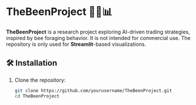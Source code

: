 # TheBeenProject 🐝💡📊

**TheBeenProject** is a research project exploring AI-driven trading strategies, inspired by bee foraging behavior. It is not intended for commercial use. The repository is only used for **Streamlit**-based visualizations.

## 🛠️ Installation  

1. Clone the repository:  
   ```bash
   git clone https://github.com/yourusername/TheBeenProject.git
   cd TheBeenProject
